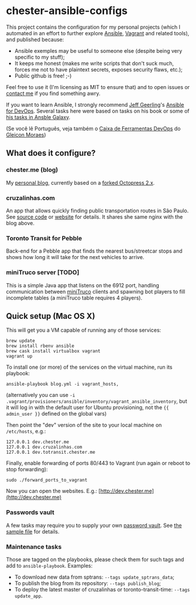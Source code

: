 # chester-ansible-configs

This project contains the configuration for my personal projects (which I automated in an effort to further explore [Ansible][7], [Vagrant][12] and related tools), and published because:

- Ansible exemples may be useful to someone else (despite being very specific to my stuff);
- It keeps me honest (makes me write scripts that don't suck much, forces me not to have plaintext secrets, exposes security flaws, etc.);
- Public github is free! ;-)

Feel free to use it (I'm licensing as MIT to ensure that) and to open issues or [contact me][6] if you find something awry.

If you want to learn Ansible, I strongly recommend [Jeff Geerling][11]'s [Ansible for DevOps][8]. Several tasks here were based on tasks on his book or some of [his tasks in Ansble Galaxy](15).

(Se você lê Português, veja também o [Caixa de Ferramentas DevOps][9] do [Gleicon Moraes][10])

## What does it configure?

### chester.me (blog)

My [personal blog][4], currently based on a [forked Octopress 2.x][5].

### cruzalinhas.com

An app that allows quickly finding public transportation routes in São Paulo. See [source code][1] or [website][3] for details. It shares she same nginx with the blog above.

### Toronto Transit for Pebble

Back-end for a Pebble app that finds the nearest bus/streetcar stops and shows how long it will take for the next vehicles to arrive.

### miniTruco server [TODO]

This is a simple Java app that listens on the 6912 port, handling communication between [miniTruco][2] clients and spawning bot players to fill incomplete tables (a miniTruco table requires 4 players).

## Quick setup (Mac OS X)

This will get you a VM capable of running any of those services:

```
brew update
brew install rbenv ansible
brew cask install virtualbox vagrant
vagrant up
```

To install one (or more) of the services on the virtual machine, run its playbook:

```
ansible-playbook blog.yml -i vagrant_hosts,
```

(alternatively you can use `-i .vagrant/provisioners/ansible/inventory/vagrant_ansible_inventory`, but it will log in with the default user for Ubuntu provisioning, not the `{{ admin_user }}` defined on the global vars)

Then point the "dev" version of the site to your local machine on `/etc/hosts`, e.g.:

```
127.0.0.1 dev.chester.me
127.0.0.1 dev.cruzalinhas.com
127.0.0.1 dev.totransit.chester.me
```

Finally, enable forwarding of ports 80/443 to Vagrant (run again or reboot to stop forwarding):
```
sudo ./forward_ports_to_vagrant
```

Now you can open the websites. E.g.: [http://dev.chester.me](http://dev.chester.me)

### Passwords vault

A few tasks may require you to supply your own [password vault][13]. See [the sample file][14] for details.

### Maintenance tasks

Those are tagged on the playbooks, please check them for such tags and add to `ansible-playbook`. Examples:

- To download new data from sptrans: `--tags update_sptrans_data`;
- To publish the blog from its repository: `--tags publish_blog`;
- To deploy the latest master of cruzalinhas or toronto-transit-time: `--tags update_app`.


[1]: https://github.com/chesterbr/cruzalinhas
[2]: https://github.com/chesterbr/minitruco-j2me
[3]: http://cruzalinhas.com
[4]: http://chester.me
[5]: https://github.com/chesterbr/octopress
[6]: mailto:cd@pobox.com?subject=chester-website-configs
[7]: http://www.ansible.com
[8]: https://leanpub.com/ansible-for-devops
[9]: http://www.casadocodigo.com.br/products/livro-ferramentas-devops
[10]: https://github.com/gleicon
[11]: https://github.com/geerlingguy
[12]: https://www.vagrantup.com/
[13]: http://docs.ansible.com/ansible/playbooks_vault.html
[14]: https://github.com/chesterbr/chester-ansible-configs/blob/master/roles/chesterbr.vault/vars/vault.yml.SAMPLE
[15]: https://galaxy.ansible.com/geerlingguy/
